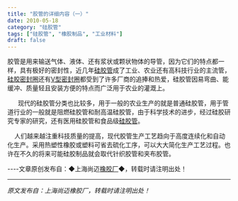 ```yaml
---
title: "胶管的详细内容（一）"
date: 2010-05-18
category: "硅胶管"
tags: ["硅胶管", "橡胶制品", "工业材料"]
draft: false
---
```


胶管是用来输送气体、液体、还有浆状或颗状物体的导管，因为它们的特点都一样，具有极好的密封性，近几年[硅胶管](http://www.smpolymer.com/guijiaoguan/)成了工业、农业还有高科技行业的主流管，[硅胶密封圈](http://www.smpolymer.com/)还有[V型密封圈](http://www.smpolymer.com/)都受到了许多厂商的追捧和热爱，硅胶管因易弯曲、能缓冲、质量轻且安装方便的特点而广泛用于农业的灌溉上。

      现代的硅胶管分类也比较多，用于一般的农业生产的就是普通硅胶管，用于管道行业的一般就是阻燃硅胶管和耐高温硅胶管，由于科学技术的进步，经过硅胶研究专家的研究，还有医用硅胶管和食品级[硅胶管](http://www.smpolymer.com/guijiaoguan/)。

    人们越来越注重科技质量的提高，现代胶管生产工艺趋向于高度连续化和自动化生产。采用热塑性橡胶或塑料可省去硫化工序，可以大大简化生产工艺过程。也许在不久的将来可能硅胶制品就会取代针织胶管和夹布胶管。

----文章原创发布自：◆上海尚迈[橡胶厂](http://www.smpolymer.com/)◆，转载时请注明出处！

---

*原文发布自：上海尚迈橡胶厂，转载时请注明出处！*
